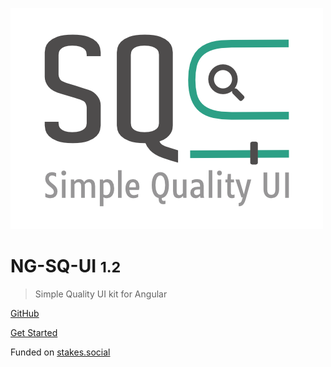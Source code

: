 ![logo](_media/sq-ui-logo.png)

# NG-SQ-UI <small>1.2</small>

> Simple Quality UI kit for Angular

[GitHub](https://github.com/SQ-UI/ng-sq-ui)

[Get Started](#Introduction)

Funded on [stakes.social](https://stakes.social/0x014f98F05c0BeD44B4Cf0532a93312a2135afaB8)
